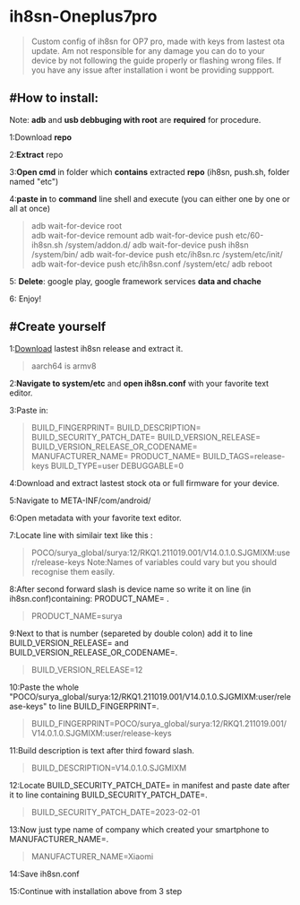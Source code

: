 # ih8sn-Oneplus7pro
>Custom config of ih8sn for OP7 pro, made with keys from lastest ota update.
>Am not responsible for any damage you can do to your device by not following the guide properly or flashing wrong files. If you have any issue after installation i wont be providing suppport.

#How to install:
-------------------------------------------------------------------------------------------------------------------------
Note: **adb** and **usb debbuging with root** are **required** for procedure.

1:Download **repo**

2:**Extract** repo

3:**Open cmd** in folder which **contains** extracted **repo** (ih8sn, push.sh, folder named "etc")

4:**paste in** to **command** line shell and execute (you can either one by one or all at once)
>adb wait-for-device root  
>adb wait-for-device remount
>adb wait-for-device push etc/60-ih8sn.sh /system/addon.d/
>adb wait-for-device push ih8sn /system/bin/
>adb wait-for-device push etc/ih8sn.rc /system/etc/init/
>adb wait-for-device push etc/ih8sn.conf /system/etc/
>adb reboot

5: **Delete**: google play, google framework services **data and chache**

6: Enjoy!


#Create yourself
-------------------------------------------------------------------------------------------------------------------------
1:[Download](https://github.com/luk1337/ih8sn/releases/tag/latest) lastest ih8sn release and extract it.

>aarch64 is armv8

2:**Navigate to system/etc** and **open ih8sn.conf** with your favorite text editor.

3:Paste in:

>BUILD_FINGERPRINT=
>BUILD_DESCRIPTION=
>BUILD_SECURITY_PATCH_DATE=
>BUILD_VERSION_RELEASE=
>BUILD_VERSION_RELEASE_OR_CODENAME=
>MANUFACTURER_NAME=
>PRODUCT_NAME=
>BUILD_TAGS=release-keys
>BUILD_TYPE=user
>DEBUGGABLE=0

4:Download and extract lastest stock ota or full firmware for your device.

5:Navigate to META-INF/com/android/

6:Open metadata with your favorite text editor.

7:Locate line with similair text like this :

>POCO/surya_global/surya:12/RKQ1.211019.001/V14.0.1.0.SJGMIXM:user/release-keys
>Note:Names of variables could vary but you should recognise them easily.

8:After second forward slash is device name so write it on line (in ih8sn.conf)containing: PRODUCT_NAME= .
>PRODUCT_NAME=surya

9:Next to that is number (separeted by double colon) add it to line BUILD_VERSION_RELEASE=  and BUILD_VERSION_RELEASE_OR_CODENAME=.
>BUILD_VERSION_RELEASE=12

10:Paste the whole "POCO/surya_global/surya:12/RKQ1.211019.001/V14.0.1.0.SJGMIXM:user/release-keys" to line BUILD_FINGERPRINT=.
>BUILD_FINGERPRINT=POCO/surya_global/surya:12/RKQ1.211019.001/V14.0.1.0.SJGMIXM:user/release-keys

11:Build description is text after third foward slash.
>BUILD_DESCRIPTION=V14.0.1.0.SJGMIXM

12:Locate BUILD_SECURITY_PATCH_DATE= in manifest and paste date after it to line containing BUILD_SECURITY_PATCH_DATE=.
>BUILD_SECURITY_PATCH_DATE=2023-02-01

13:Now just type name of company which created your smartphone to MANUFACTURER_NAME=.
>MANUFACTURER_NAME=Xiaomi

14:Save ih8sn.conf

15:Continue with installation above from 3 step
